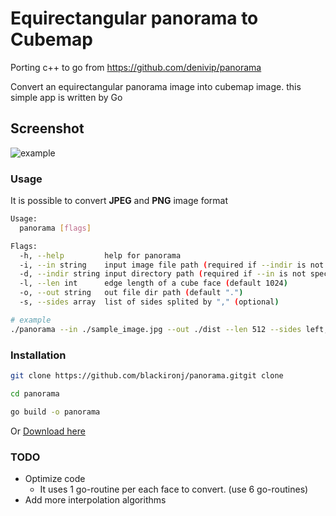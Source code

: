 # Equirectangular panorama to Cubemap

Porting c++ to go from <https://github.com/denivip/panorama>

Convert an equirectangular panorama image into cubemap image. this simple app is written by Go

## Screenshot

![example](https://user-images.githubusercontent.com/43738420/112742708-bf90c100-8fcb-11eb-8159-cecaf834ef2c.png)

### Usage

It is possible to convert **JPEG** and **PNG** image format

``` sh
Usage:
  panorama [flags]

Flags:
  -h, --help         help for panorama
  -i, --in string    input image file path (required if --indir is not specified)
  -d, --indir string input directory path (required if --in is not specified)
  -l, --len int      edge length of a cube face (default 1024)
  -o, --out string   out file dir path (default ".")
  -s, --sides array  list of sides splited by "," (optional)
```

``` sh
# example
./panorama --in ./sample_image.jpg --out ./dist --len 512 --sides left,right,top,buttom,front,back
```

### Installation

``` sh
git clone https://github.com/blackironj/panorama.gitgit clone

cd panorama

go build -o panorama
```

Or [Download here](https://github.com/blackironj/panorama/releases/tag/1.0)

### TODO

- Optimize code
  - It uses 1 go-routine per each face to convert. (use 6 go-routines)
- Add more interpolation algorithms

